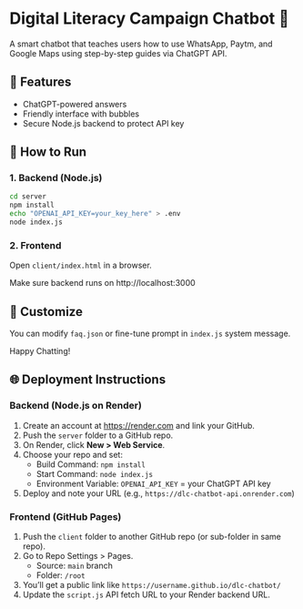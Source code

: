 # Digital Literacy Campaign Chatbot 🤖

A smart chatbot that teaches users how to use WhatsApp, Paytm, and Google Maps using step-by-step guides via ChatGPT API.

## 🧠 Features
- ChatGPT-powered answers
- Friendly interface with bubbles
- Secure Node.js backend to protect API key

## 🚀 How to Run

### 1. Backend (Node.js)
```bash
cd server
npm install
echo "OPENAI_API_KEY=your_key_here" > .env
node index.js
```

### 2. Frontend
Open `client/index.html` in a browser.

Make sure backend runs on http://localhost:3000

## 📝 Customize
You can modify `faq.json` or fine-tune prompt in `index.js` system message.

Happy Chatting!


## 🌐 Deployment Instructions

### Backend (Node.js on Render)
1. Create an account at https://render.com and link your GitHub.
2. Push the `server` folder to a GitHub repo.
3. On Render, click **New > Web Service**.
4. Choose your repo and set:
   - Build Command: `npm install`
   - Start Command: `node index.js`
   - Environment Variable: `OPENAI_API_KEY` = your ChatGPT API key
5. Deploy and note your URL (e.g., `https://dlc-chatbot-api.onrender.com`)

### Frontend (GitHub Pages)
1. Push the `client` folder to another GitHub repo (or sub-folder in same repo).
2. Go to Repo Settings > Pages.
   - Source: `main` branch
   - Folder: `/root`
3. You’ll get a public link like `https://username.github.io/dlc-chatbot/`
4. Update the `script.js` API fetch URL to your Render backend URL.


